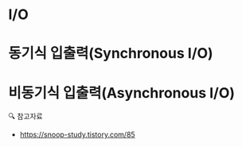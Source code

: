 # I/O

# 동기식 입출력(Synchronous I/O)

# 비동기식 입출력(Asynchronous I/O)

🔍 참고자료

- https://snoop-study.tistory.com/85
